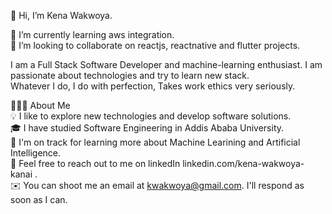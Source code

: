  👋 Hi, I’m Kena Wakwoya.  

🌱 I’m currently learning aws integration.  
💞️ I’m looking to collaborate on reactjs, reactnative and flutter projects.  

I am a Full Stack Software Developer and machine-learning enthusiast. I am passionate about technologies and try to learn new stack.  
Whatever I do, I do with perfection, Takes work ethics very seriously.




👨🏻‍💻  About Me  
💡  I like to explore new technologies and develop software solutions.  
🎓  I have studied Software Engineering in Addis Ababa University.  
🌱  I'm on track for learning more about Machine Learining and Artificial Intelligence.  
💬  Feel free to reach out to me on linkedIn linkedin.com/kena-wakwoya-kanai .  
✉️  You can shoot me an email at kwakwoya@gmail.com. I'll respond as soon as I can.


